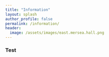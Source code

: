 ```yaml
---
title: "Information"
layout: splash
author_profile: false
permalink: /information/
header:
  image: /assets/images/east.mersea.hall.png
---
```

### Test